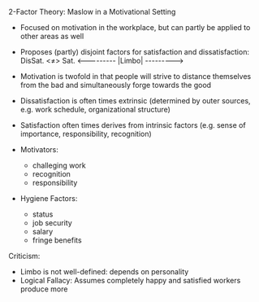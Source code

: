 2-Factor Theory: Maslow in a Motivational Setting
- Focused on motivation in the workplace, but can partly be applied to other areas as well
- Proposes (partly) disjoint factors for satisfaction and dissatisfaction:
  DisSat.    <≠>       Sat.
<--------- |Limbo| --------->
- Motivation is twofold in that people will strive to distance themselves from the bad and simultaneously forge towards the good
- Dissatisfaction is often times extrinsic (determined by outer sources, e.g. work schedule, organizational structure)
- Satisfaction often times derives from intrinsic factors (e.g. sense of importance, responsibility, recognition)

- Motivators:
	+ challeging work
	+ recognition
	+ responsibility
- Hygiene Factors:
	+ status
	+ job security
	+ salary
	+ fringe benefits

Criticism:
- Limbo is not well-defined: depends on personality
- Logical Fallacy: Assumes completely happy and satisfied workers produce more

